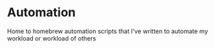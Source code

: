 # Automation
Home to homebrew automation scripts that I've written to automate my workload or workload of others
